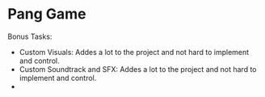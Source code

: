 # Pang Game

Bonus Tasks:
- Custom Visuals: Addes a lot to the project and not hard to implement and control.
- Custom Soundtrack and SFX: Addes a lot to the project and not hard to implement and control.
- 
